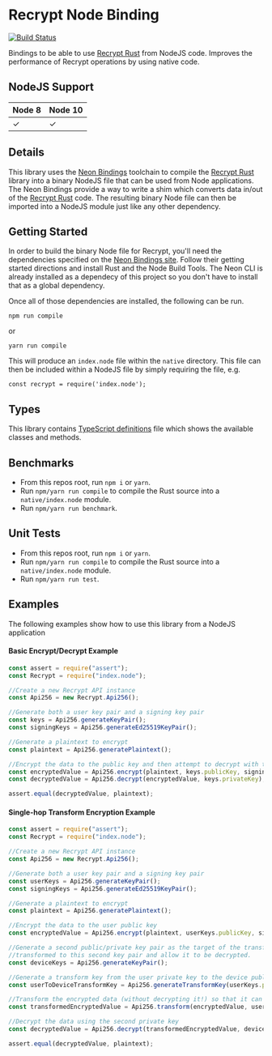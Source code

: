 # Recrypt Node Binding

[![Build Status](https://travis-ci.org/IronCoreLabs/recrypt-node-binding.svg?branch=master)](https://travis-ci.org/IronCoreLabs/recrypt-node-binding)

Bindings to be able to use [Recrypt Rust](https://github.com/IronCoreLabs/recrypt-rs) from NodeJS code. Improves the performance of Recrypt operations by using native code.

## NodeJS Support

| Node 8 | Node 10 |
| ------ | ------- |
|    ✓   |    ✓    |

## Details

This library uses the [Neon Bindings](https://www.neon-bindings.com) toolchain to compile the [Recrypt Rust](https://github.com/IronCoreLabs/recrypt-rs) library into a binary NodeJS file that can be used from Node applications. The Neon Bindings provide a way to write a shim which converts data in/out of the [Recrypt Rust](https://github.com/IronCoreLabs/recrypt-rs) code. The resulting binary Node file can then be imported into a NodeJS module just like any other dependency.

## Getting Started

In order to build the binary Node file for Recrypt, you'll need the dependencies specified on the [Neon Bindings site](https://guides.neon-bindings.com/getting-started/). Follow their getting started directions and install Rust and the Node Build Tools. The Neon CLI is already installed as a dependecy of this project so you don't have to install that as a global dependency.

Once all of those dependencies are installed, the following can be run.

```
npm run compile
```
or
```
yarn run compile
```

This will produce an `index.node` file within the `native` directory. This file can then be included within a NodeJS file by simply requiring the file, e.g.

```
const recrypt = require('index.node');
```

## Types

This library contains [TypeScript definitions](index.d.ts) file which shows the available classes and methods.

## Benchmarks

+ From this repos root, run `npm i` or `yarn`.
+ Run `npm/yarn run compile` to compile the Rust source into a `native/index.node` module.
+ Run `npm/yarn run benchmark`.

## Unit Tests

+ From this repos root, run `npm i` or `yarn`.
+ Run `npm/yarn run compile` to compile the Rust source into a `native/index.node` module.
+ Run `npm/yarn run test`.

## Examples

The following examples show how to use this library from a NodeJS application

#### Basic Encrypt/Decrypt Example
```js
const assert = require("assert");
const Recrypt = require("index.node");

//Create a new Recrypt API instance
const Api256 = new Recrypt.Api256();

//Generate both a user key pair and a signing key pair
const keys = Api256.generateKeyPair();
const signingKeys = Api256.generateEd25519KeyPair();

//Generate a plaintext to encrypt
const plaintext = Api256.generatePlaintext();

//Encrypt the data to the public key and then attempt to decrypt with the private key
const encryptedValue = Api256.encrypt(plaintext, keys.publicKey, signingKeys.publicKey, signingKeys.privateKey);
const decryptedValue = Api256.decrypt(encryptedValue, keys.privateKey);

assert.equal(decryptedValue, plaintext);
```

#### Single-hop Transform Encryption Example
```js
const assert = require("assert");
const Recrypt = require("index.node");

//Create a new Recrypt API instance
const Api256 = new Recrypt.Api256();

//Generate both a user key pair and a signing key pair
const userKeys = Api256.generateKeyPair();
const signingKeys = Api256.generateEd25519KeyPair();

//Generate a plaintext to encrypt
const plaintext = Api256.generatePlaintext();

//Encrypt the data to the user public key
const encryptedValue = Api256.encrypt(plaintext, userKeys.publicKey, signingKeys.publicKey, signingKeys.privateKey);

//Generate a second public/private key pair as the target of the transform. This will allow the encrypted data to be
//transformed to this second key pair and allow it to be decrypted.
const deviceKeys = Api256.generateKeyPair();

//Generate a transform key from the user private key to the device public key
const userToDeviceTransformKey = Api256.generateTransformKey(userKeys.privateKey, deviceKeys.publicKey, signingKeys.publicKey, signingKeys.privateKey);

//Transform the encrypted data (without decrypting it!) so that it can be decrypted with the second key pair
const transformedEncryptedValue = Api256.transform(encryptedValue, userToDeviceTransformKey, signingKeys.publicKey, signingKeys.privateKey);

//Decrypt the data using the second private key
const decryptedValue = Api256.decrypt(transformedEncryptedValue, deviceKeys.privateKey);

assert.equal(decryptedValue, plaintext);
```
